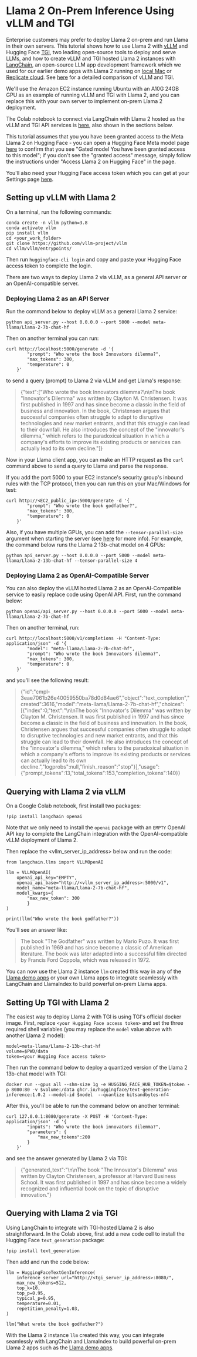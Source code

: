 # Llama 2 On-Prem Inference Using vLLM and TGI

Enterprise customers may prefer to deploy Llama 2 on-prem and run Llama in their own servers. This tutorial shows how to use Llama 2 with [vLLM](https://github.com/vllm-project/vllm) and Hugging Face [TGI](https://github.com/huggingface/text-generation-inference), two leading open-source tools to deploy and serve LLMs, and how to create vLLM and TGI hosted Llama 2 instances with [LangChain](https://www.langchain.com/), an open-source LLM app development framework which we used for our earlier demo apps with Llama 2 running on [local Mac](https://github.com/facebookresearch/llama-recipes/blob/main/demo_apps/HelloLlamaLocal.ipynb) or [Replicate cloud](https://github.com/facebookresearch/llama-recipes/blob/main/demo_apps/HelloLlamaCloud.ipynb). See [here](https://medium.com/@rohit.k/tgi-vs-vllm-making-informed-choices-for-llm-deployment-37c56d7ff705) for a detailed comparison of vLLM and TGI.

We'll use the Amazon EC2 instance running Ubuntu with an A10G 24GB GPU as an example of running vLLM and TGI with Llama 2, and you can replace this with your own server to implement on-prem Llama 2 deployment.

The Colab notebook to connect via LangChain with Llama 2 hosted as the vLLM and TGI API services is [here](https://colab.research.google.com/drive/1rYWLdgTGIU1yCHmRpAOB2D-84fPzmOJg?usp=sharing), also shown in the sections below.

This tutorial assumes that you you have been granted access to the Meta Llama 2 on Hugging Face - you can open a Hugging Face Meta model page [here](https://huggingface.co/meta-llama/Llama-2-13b-chat-hf) to confirm that you see "Gated model You have been granted access to this model"; if you don't see the "granted access" message, simply follow the instructions under "Access Llama 2 on Hugging Face" in the page. 

You'll also need your Hugging Face access token which you can get at your Settings page [here](https://huggingface.co/settings/tokens).

## Setting up vLLM with Llama 2

On a terminal, run the following commands:
```
conda create -n vllm python=3.8
conda activate vllm
pip install vllm
cd <your_work_folder>
git clone https://github.com/vllm-project/vllm
cd vllm/vllm/entrypoints/
```

Then run `huggingface-cli login` and copy and paste your Hugging Face access token to complete the login.

There are two ways to deploy Llama 2 via vLLM, as a general API server or an OpenAI-compatible server.

### Deploying Llama 2 as an API Server

Run the command below to deploy vLLM as a general Llama 2 service:

```
python api_server.py --host 0.0.0.0 --port 5000 --model meta-llama/Llama-2-7b-chat-hf
```

Then on another terminal you can run:

```
curl http://localhost:5000/generate -d '{
        "prompt": "Who wrote the book Innovators dilemma?",
        "max_tokens": 300,
        "temperature": 0
    }'
```

to send a query (prompt) to Llama 2 via vLLM and get Llama's response:

> {"text":["Who wrote the book Innovators dilemma?\n\nThe book \"Innovator's Dilemma\" was written by Clayton M. Christensen. It was first published in 1997 and has since become a classic in the field of business and innovation. In the book, Christensen argues that successful companies often struggle to adapt to disruptive technologies and new market entrants, and that this struggle can lead to their downfall. He also introduces the concept of the \"innovator's dilemma,\" which refers to the paradoxical situation in which a company's efforts to improve its existing products or services can actually lead to its own decline."]}

Now in your Llama client app, you can make an HTTP request as the `curl` command above to send a query to Llama and parse the response.

If you add the port 5000 to your EC2 instance's security group's inbound rules with the TCP protocol, then you can run this on your Mac/Windows for test:

```
curl http://<EC2_public_ip>:5000/generate -d '{
        "prompt": "Who wrote the book godfather?",
        "max_tokens": 300,
        "temperature": 0
    }'
```

Also, if you have multiple GPUs, you can add the `--tensor-parallel-size` argument when starting the server (see [here](https://vllm.readthedocs.io/en/latest/serving/distributed_serving.html) for more info). For example, the command below runs the Llama 2 13b-chat model on 4 GPUs:

```
python api_server.py --host 0.0.0.0 --port 5000 --model meta-llama/Llama-2-13b-chat-hf --tensor-parallel-size 4
```

### Deploying Llama 2 as OpenAI-Compatible Server

You can also deploy the vLLM hosted Llama 2 as an OpenAI-Compatible service to easily replace code using OpenAI API. First, run the command below:

```
python openai/api_server.py --host 0.0.0.0 --port 5000 --model meta-llama/Llama-2-7b-chat-hf
```

Then on another terminal, run:

```
curl http://localhost:5000/v1/completions -H "Content-Type: application/json" -d '{
        "model": "meta-llama/Llama-2-7b-chat-hf",
        "prompt": "Who wrote the book Innovators dilemma?",
        "max_tokens": 300,
        "temperature": 0
    }'
```
and you'll see the following result:

> {"id":"cmpl-3eae7061b26e40059550ba78d0d84ae6","object":"text_completion","created":3616,"model":"meta-llama/Llama-2-7b-chat-hf","choices":[{"index":0,"text":"\n\nThe book \"Innovator's Dilemma\" was written by Clayton M. Christensen. It was first published in 1997 and has since become a classic in the field of business and innovation. In the book, Christensen argues that successful companies often struggle to adapt to disruptive technologies and new market entrants, and that this struggle can lead to their downfall. He also introduces the concept of the \"innovator's dilemma,\" which refers to the paradoxical situation in which a company's efforts to improve its existing products or services can actually lead to its own decline.","logprobs":null,"finish_reason":"stop"}],"usage":{"prompt_tokens":13,"total_tokens":153,"completion_tokens":140}}

## Querying with Llama 2 via vLLM

On a Google Colab notebook, first install two packages:

```
!pip install langchain openai
```

Note that we only need to install the `openai` package with an `EMPTY` OpenAI API key to complete the LangChain integration with the OpenAI-compatible vLLM deployment of Llama 2. 

Then replace the <vllm_server_ip_address> below and run the code:

```
from langchain.llms import VLLMOpenAI

llm = VLLMOpenAI(
    openai_api_key="EMPTY",
    openai_api_base="http://<vllm_server_ip_address>:5000/v1",
    model_name="meta-llama/Llama-2-7b-chat-hf",
    model_kwargs={
        "max_new_token": 300
        }
)

print(llm("Who wrote the book godfather?"))
```

You'll see an answer like:

> The book "The Godfather" was written by Mario Puzo. It was first published in 1969 and has since become a classic of American literature. The book was later adapted into a successful film directed by Francis Ford Coppola, which was released in 1972.

You can now use the Llama 2 instance `llm` created this way in any of the [Llama demo apps](https://github.com/facebookresearch/llama-recipes/tree/main/demo_apps) or your own Llama apps to integrate seamlessly with LangChain and LlamaIndex to build powerful on-prem Llama apps.

## Setting Up TGI with Llama 2

The easiest way to deploy Llama 2 with TGI is using TGI's official docker image. First, replace `<your Hugging Face access token>` and set the three required shell variables (you may replace the `model` value above with another Llama 2 model):

```
model=meta-llama/Llama-2-13b-chat-hf
volume=$PWD/data
token=<your Hugging Face access token>
```

Then run the command below to deploy a quantized version of the Llama 2 13b-chat model with TGI:

```
docker run --gpus all --shm-size 1g -e HUGGING_FACE_HUB_TOKEN=$token -p 8080:80 -v $volume:/data ghcr.io/huggingface/text-generation-inference:1.0.2 --model-id $model  --quantize bitsandbytes-nf4
```

After this, you'll be able to run the command below on another terminal:

```
curl 127.0.0.1:8080/generate -X POST -H 'Content-Type: application/json' -d '{
        "inputs": "Who wrote the book innovators dilemma?",
        "parameters": {
            "max_new_tokens":200
        }
    }'     
```

and see the answer generated by Llama 2 via TGI:

> {"generated_text":"\n\nThe book \"The Innovator's Dilemma\" was written by Clayton Christensen, a professor at Harvard Business School. It was first published in 1997 and has since become a widely recognized and influential book on the topic of disruptive innovation."}

## Querying with Llama 2 via TGI

Using LangChain to integrate with TGI-hosted Llama 2 is also straightforward. In the Colab above, first add a new code cell to install the Hugging Face `text_generation` package:

```
!pip install text_generation
```

Then add and run the code below:

```
llm = HuggingFaceTextGenInference(
    inference_server_url="http://<tgi_server_ip_address>:8080/",
    max_new_tokens=512,
    top_k=10,
    top_p=0.95,
    typical_p=0.95,
    temperature=0.01,
    repetition_penalty=1.03,
)

llm("What wrote the book godfather?")
```

With the Llama 2 instance `llm` created this way, you can integrate seamlessly with LangChain and LlamaIndex to build powerful on-prem Llama 2 apps such as the [Llama demo apps](https://github.com/facebookresearch/llama-recipes/tree/main/demo_apps).

